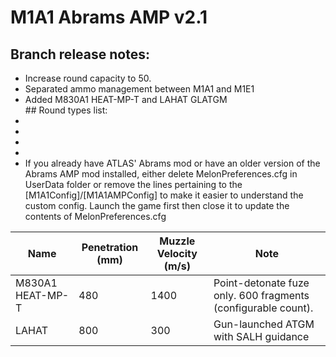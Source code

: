# M1A1 Abrams AMP v2.1

## Branch release notes:
<p>
	<ul> 
		<li>Increase round capacity to 50.</li>
		<li>Separated ammo management between M1A1 and M1E1</li>
		<li>Added M830A1 HEAT-MP-T and LAHAT GLATGM</li>
## Round types list:
		<li></li>
		<li></li>
		<li></li>
		<li></li>
		<li>If you already have ATLAS' Abrams mod or have an older version of the Abrams AMP mod installed, either delete MelonPreferences.cfg in UserData folder or remove the lines pertaining to the [M1A1Config]/[M1A1AMPConfig] to make it easier to understand the custom config. Launch the game first then close it to update the contents of MelonPreferences.cfg</li>
	</ul>
</p>


| Name  | Penetration (mm) | Muzzle Velocity (m/s) | Note |
| ------------- | ------------- | ------------- | ------------- |
| M830A1 HEAT-MP-T | 480 | 1400 | Point-detonate fuze only. 600 fragments (configurable count). |
| LAHAT | 800 | 300 | Gun-launched ATGM with SALH guidance |

